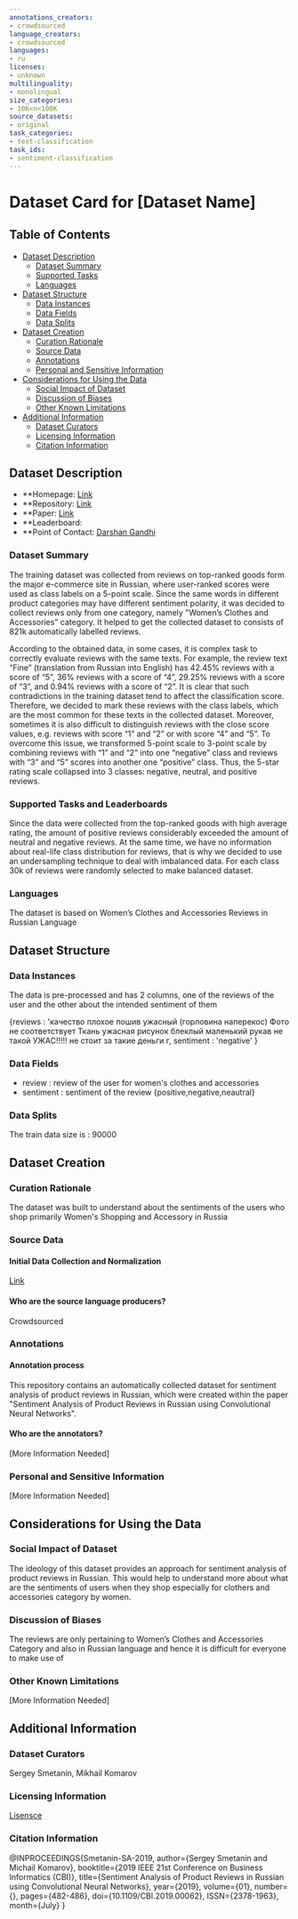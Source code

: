 ```yaml
---
annotations_creators:
- crowdsourced
language_creators:
- crowdsourced
languages:
- ru
licenses:
- unknown
multilinguality:
- monolingual
size_categories:
- 10K<n<100K
source_datasets:
- original
task_categories:
- text-classification
task_ids:
- sentiment-classification
---
```


# Dataset Card for [Dataset Name]

## Table of Contents
- [Dataset Description](#dataset-description)
  - [Dataset Summary](#dataset-summary)
  - [Supported Tasks](#supported-tasks-and-leaderboards)
  - [Languages](#languages)
- [Dataset Structure](#dataset-structure)
  - [Data Instances](#data-instances)
  - [Data Fields](#data-fields)
  - [Data Splits](#data-splits)
- [Dataset Creation](#dataset-creation)
  - [Curation Rationale](#curation-rationale)
  - [Source Data](#source-data)
  - [Annotations](#annotations)
  - [Personal and Sensitive Information](#personal-and-sensitive-information)
- [Considerations for Using the Data](#considerations-for-using-the-data)
  - [Social Impact of Dataset](#social-impact-of-dataset)
  - [Discussion of Biases](#discussion-of-biases)
  - [Other Known Limitations](#other-known-limitations)
- [Additional Information](#additional-information)
  - [Dataset Curators](#dataset-curators)
  - [Licensing Information](#licensing-information)
  - [Citation Information](#citation-information)

## Dataset Description

- **Homepage: [Link](https://ieeexplore.ieee.org/document/8807792)
- **Repository: [Link](https://github.com/sismetanin/rureviews)
- **Paper: [Link](https://ieeexplore.ieee.org/document/8807792)
- **Leaderboard:
- **Point of Contact: [Darshan Gandhi](darshangandhi1151@gmail.com)

### Dataset Summary

The training dataset was collected from reviews on top-ranked goods form the major e-commerce site in Russian, where user-ranked scores were used as class labels on a 5-point scale. Since the same words in different product categories may have different sentiment polarity, it was decided to collect reviews only from one category, namely "Women’s Clothes and Accessories" category. It helped to get the collected dataset to consists of 821k automatically labelled reviews.

According to the obtained data, in some cases, it is complex task to correctly evaluate reviews with the same texts. For example, the review text “Fine” (translation from Russian into English) has 42.45% reviews with a score of “5”, 36% reviews with a score of “4”, 29.25% reviews with a score of “3”, and 0.94% reviews with a score of “2”. It is clear that such contradictions in the training dataset tend to affect the classification score. Therefore, we decided to mark these reviews with the class labels, which are the most common for these texts in the collected dataset. Moreover, sometimes it is also difficult to distinguish reviews with the close score values, e.g. reviews with score “1” and “2” or with score “4” and “5”. To overcome this issue, we transformed 5-point scale to 3-point scale by combining reviews with “1” and “2” into one “negative” class and reviews with “3” and “5” scores into another one “positive” class. Thus, the 5-star rating scale collapsed into 3 classes: negative, neutral, and positive reviews.


### Supported Tasks and Leaderboards

Since the data were collected from the top-ranked goods with high average rating, the amount of positive reviews considerably exceeded the amount of neutral and negative reviews. At the same time, we have no information about real-life class distribution for reviews, that is why we decided to use an undersampling technique to deal with imbalanced data. For each class 30k of reviews were randomly selected to make balanced dataset.

### Languages

The dataset is based on Women’s Clothes and Accessories Reviews in Russian Language 

## Dataset Structure

### Data Instances

The data is pre-processed and has 2 columns, one of the reviews of the user and the other about the intended sentiment of them

{reviews : 'качество плохое пошив ужасный (горловина наперекос) Фото не соответствует Ткань ужасная рисунок блеклый маленький рукав не такой УЖАС!!!!! не стоит за такие деньги г, sentiment : 'negative' } 


### Data Fields

* review : review of the user for women's clothes and accessories 
* sentiment : sentiment of the review {positive,negative,neautral}

### Data Splits

The train data size is : 90000

## Dataset Creation

### Curation Rationale

The dataset was built to understand about the sentiments of the users who shop primarily Women's Shopping and Accessory in Russia

### Source Data

#### Initial Data Collection and Normalization

[Link](https://ieeexplore.ieee.org/document/8807792)

#### Who are the source language producers?

Crowdsourced

### Annotations

#### Annotation process

This repository contains an automatically collected dataset for sentiment analysis of product reviews in Russian, which were created within the paper "Sentiment Analysis of Product Reviews in Russian using Convolutional Neural Networks". 

#### Who are the annotators?

[More Information Needed]

### Personal and Sensitive Information

[More Information Needed]

## Considerations for Using the Data

### Social Impact of Dataset

The ideology of this dataset provides an approach for sentiment analysis of product reviews in Russian. This would help to understand more about what are the sentiments of users when they shop especially for clothers and accessories category by women. 

### Discussion of Biases

The reviews are only pertaining to Women’s Clothes and Accessories Category and also in Russian language and hence it is difficult for everyone to make use of 

### Other Known Limitations

[More Information Needed]

## Additional Information

### Dataset Curators

Sergey Smetanin, Mikhail Komarov

### Licensing Information

[Lisensce](https://github.com/sismetanin/rureviews/blob/master/LICENSE)

### Citation Information

@INPROCEEDINGS{Smetanin-SA-2019,
  author={Sergey Smetanin and Michail Komarov},
  booktitle={2019 IEEE 21st Conference on Business Informatics (CBI)},
  title={Sentiment Analysis of Product Reviews in Russian using Convolutional Neural Networks},
  year={2019},
  volume={01},
  number={},
  pages={482-486},
  doi={10.1109/CBI.2019.00062},
  ISSN={2378-1963},
  month={July}
}
